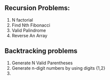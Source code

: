 
## Recursion Problems:
1. N factorial
2. Find Nth Fibonacci
3. Valid Palindrome
4. Reverse An Array


## Backtracking problems
1. Generate N Valid Parentheses
2. Generate n-digit numbers by using digits {1,2}
3. 